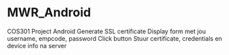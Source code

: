 MWR_Android
===========

COS301 Project Android
	Generate SSL certificate
	Display form met jou username, empcode, password
	Click button
	Stuur certificate, credentials en device info na server 
